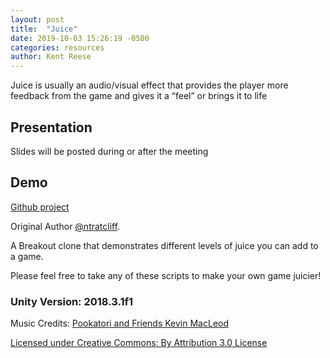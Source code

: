 ```yaml
---
layout: post
title:  "Juice"
date: 2019-10-03 15:26:19 -0500
categories: resources
author: Kent Reese
---
```


Juice is usually an audio/visual effect that provides the player more feedback from the game and gives it a “feel” or brings it to life

## Presentation

Slides will be posted during or after the meeting

## Demo

[Github project](https://github.com/whenbellstoll/RITGameDevJuice)

Original Author [@ntratcliff](https://github.com/ntratcliff/rgd-juice).

A Breakout clone that demonstrates different levels of juice you can add to a game.

Please feel free to take any of these scripts to make your own game juicier!

### Unity Version: 2018.3.1f1

Music Credits: 
[Pookatori and Friends Kevin MacLeod](incompetech.com)

[Licensed under Creative Commons: By Attribution 3.0 License](http://creativecommons.org/licenses/by/3.0/)

